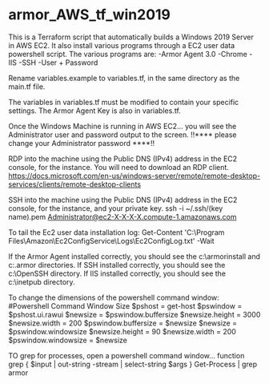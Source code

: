 # armor_AWS_tf_win2019
This is a Terraform script that automatically builds a Windows 2019 Server in AWS EC2. It also install various programs through a EC2 user data powershell script. The various programs are: -Armor Agent 3.0 -Chrome -IIS -SSH -User + Password

Rename variables.example to variables.tf, in the same directory as the main.tf file.

The variables in variables.tf must be modified to contain your specific settings. The Armor Agent Key is also in variables.tf.

Once the Windows Machine is running in AWS EC2... you will see the Administrator user and password output to the screen. !!**** please change your Administrator password ****!!

RDP into the machine using the Public DNS (IPv4) address in the EC2 console, for the instance. You will need to download an RDP client. https://docs.microsoft.com/en-us/windows-server/remote/remote-desktop-services/clients/remote-desktop-clients

SSH into the machine using the Public DNS (IPv4) address in the EC2 console, for the instance, and your private key. ssh -i ~/.ssh/(key name).pem Administrator@ec2-X-X-X-X.compute-1.amazonaws.com

To tail the Ec2 user data installation log: Get-Content 'C:\Program Files\Amazon\Ec2ConfigService\Logs\Ec2ConfigLog.txt' -Wait

If the Armor Agent installed correctly, you should see the c:\armorinstall and c:.armor directories. If SSH installed correctly, you should see the c:\OpenSSH directory. If IIS installed correctly, you should see the c:\inetpub directory.

To change the dimensions of the powershell command window: #Powershell Command Window Size $pshost = get-host $pswindow = $pshost.ui.rawui $newsize = $pswindow.buffersize $newsize.height = 3000 $newsize.width = 200 $pswindow.buffersize = $newsize $newsize = $pswindow.windowsize $newsize.height = 90 $newsize.width = 200 $pswindow.windowsize = $newsize

TO grep for processes, open a powershell command window... function grep { $input | out-string -stream | select-string $args } Get-Process | grep armor
